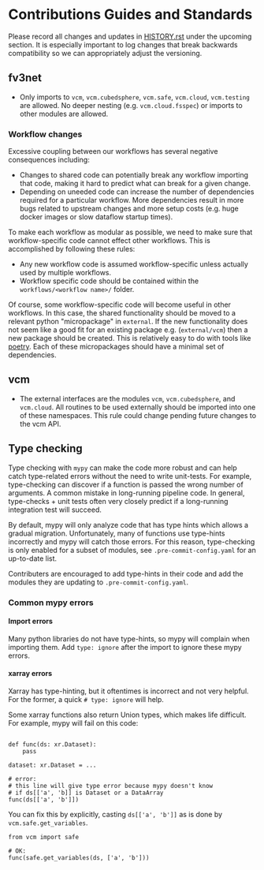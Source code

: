 # Contributions Guides and Standards

Please record all changes and updates in [HISTORY.rst](./HISTORY.rst) under the 
upcoming section.  It is especially important to log changes that break backwards 
compatibility so we can appropriately adjust the versioning.

## fv3net

- Only imports to `vcm`, `vcm.cubedsphere`, `vcm.safe`, `vcm.cloud`, `vcm.testing` are allowed. No
  deeper nesting (e.g. `vcm.cloud.fsspec`) or imports to other modules are
  allowed.

### Workflow changes

Excessive coupling between our workflows has several negative consequences including:
- Changes to shared code can potentially break any workflow importing that code, making it hard to predict what can break for a given change.
- Depending on uneeded code can increase the number of dependencies required for a particular workflow. More dependencies result in more bugs related to upstream changes and more setup costs (e.g. huge docker images or slow dataflow startup times).

To make each workflow as modular as possible, we need to make sure that workflow-specific code cannot effect other workflows. This is accomplished by following these rules:

- Any new workflow code is assumed workflow-specific unless actually used by multiple workflows.
- Workflow specific code should be contained within the  `workflows/<workflow name>/` folder.

Of course, some workflow-specific code will become useful in other workflows. In this case, the shared functionality should be moved to a relevant python "micropackage" in `external`. If the new functionality does not seem like a good fit for an existing package e.g. (`external/vcm`) then a new package should be created. This is relatively easy to do with tools like [poetry](https://github.com/python-poetry/poetry). Each of these micropackages should have a minimal set of dependencies. 

##  vcm

- The external interfaces are the modules `vcm`, `vcm.cubedsphere`, and
  `vcm.cloud`. All routines to be used externally should be imported into one
   of these namespaces. This rule could change pending future changes to the vcm API.

  
## Type checking

Type checking with `mypy` can make the code more robust and can help catch
type-related errors without the need to write unit-tests. For example,
type-checking can discover if a function is passed the wrong number of
arguments. A common mistake in long-running pipeline code. In general,
type-checks + unit tests often very closely predict if a long-running
integration test will succeed.

By default, mypy will only analyze code that has type hints which allows a
gradual migration. Unfortunately, many of functions use type-hints
incorrectly and mypy will catch those errors. For this reason, type-checking
is only enabled for a subset of modules, see `.pre-commit-config.yaml` for an
up-to-date list.

Contributers are encouraged to add type-hints in their code and add the
modules they are updating to `.pre-commit-config.yaml`.

### Common mypy errors

#### Import errors

Many python libraries do not have type-hints, so mypy will complain when
importing them. Add `type: ignore` after the import to ignore these mypy
errors.

#### xarray errors

Xarray has type-hinting, but it oftentimes is incorrect and not very helpful.
For the former, a quick `# type: ignore` will help.

Some xarray functions also return Union types, which makes life difficult. For
example, mypy will fail on this code: 
```

def func(ds: xr.Dataset):
    pass

dataset: xr.Dataset = ...

# error:
# this line will give type error because mypy doesn't know 
# if ds[['a', 'b]] is Dataset or a DataArray
func(ds[['a', 'b']])

```
You can fix this by explicitly, casting `ds[['a', 'b']]` as is done by
`vcm.safe.get_variables`.
```
from vcm import safe

# OK:
func(safe.get_variables(ds, ['a', 'b']))
```
